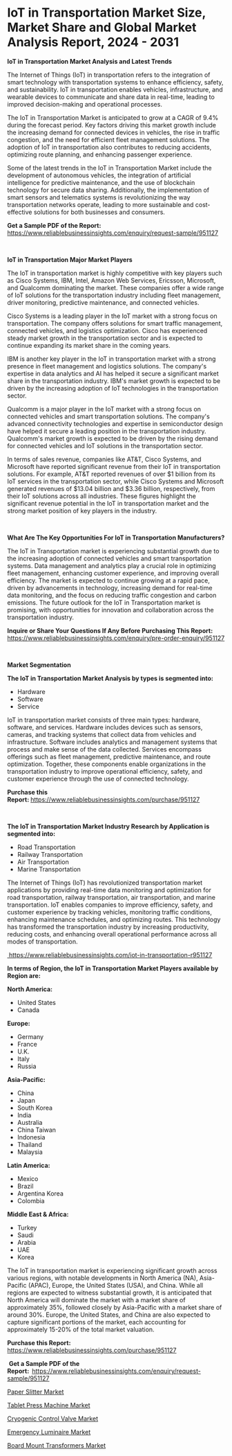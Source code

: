 <p><h1>IoT in Transportation Market Size, Market Share and Global Market Analysis Report, 2024 - 2031</h1></p><p><strong>IoT in Transportation Market Analysis and Latest Trends</strong></p>
<p><p>The Internet of Things (IoT) in transportation refers to the integration of smart technology with transportation systems to enhance efficiency, safety, and sustainability. IoT in transportation enables vehicles, infrastructure, and wearable devices to communicate and share data in real-time, leading to improved decision-making and operational processes.</p><p>The IoT in Transportation Market is anticipated to grow at a CAGR of 9.4% during the forecast period. Key factors driving this market growth include the increasing demand for connected devices in vehicles, the rise in traffic congestion, and the need for efficient fleet management solutions. The adoption of IoT in transportation also contributes to reducing accidents, optimizing route planning, and enhancing passenger experience.</p><p>Some of the latest trends in the IoT in Transportation Market include the development of autonomous vehicles, the integration of artificial intelligence for predictive maintenance, and the use of blockchain technology for secure data sharing. Additionally, the implementation of smart sensors and telematics systems is revolutionizing the way transportation networks operate, leading to more sustainable and cost-effective solutions for both businesses and consumers.</p></p>
<p><strong>Get a Sample PDF of the Report:&nbsp;</strong> <a href="https://www.reliablebusinessinsights.com/enquiry/request-sample/951127">https://www.reliablebusinessinsights.com/enquiry/request-sample/951127</a></p>
<p>&nbsp;</p>
<p><strong>IoT in Transportation Major Market Players</strong></p>
<p><p>The IoT in transportation market is highly competitive with key players such as Cisco Systems, IBM, Intel, Amazon Web Services, Ericsson, Microsoft, and Qualcomm dominating the market. These companies offer a wide range of IoT solutions for the transportation industry including fleet management, driver monitoring, predictive maintenance, and connected vehicles.</p><p>Cisco Systems is a leading player in the IoT market with a strong focus on transportation. The company offers solutions for smart traffic management, connected vehicles, and logistics optimization. Cisco has experienced steady market growth in the transportation sector and is expected to continue expanding its market share in the coming years.</p><p>IBM is another key player in the IoT in transportation market with a strong presence in fleet management and logistics solutions. The company's expertise in data analytics and AI has helped it secure a significant market share in the transportation industry. IBM's market growth is expected to be driven by the increasing adoption of IoT technologies in the transportation sector.</p><p>Qualcomm is a major player in the IoT market with a strong focus on connected vehicles and smart transportation solutions. The company's advanced connectivity technologies and expertise in semiconductor design have helped it secure a leading position in the transportation industry. Qualcomm's market growth is expected to be driven by the rising demand for connected vehicles and IoT solutions in the transportation sector.</p><p>In terms of sales revenue, companies like AT&T, Cisco Systems, and Microsoft have reported significant revenue from their IoT in transportation solutions. For example, AT&T reported revenues of over $1 billion from its IoT services in the transportation sector, while Cisco Systems and Microsoft generated revenues of $13.04 billion and $3.36 billion, respectively, from their IoT solutions across all industries. These figures highlight the significant revenue potential in the IoT in transportation market and the strong market position of key players in the industry.</p></p>
<p>&nbsp;</p>
<p><strong>What Are The Key Opportunities For IoT in Transportation Manufacturers?</strong></p>
<p><p>The IoT in Transportation market is experiencing substantial growth due to the increasing adoption of connected vehicles and smart transportation systems. Data management and analytics play a crucial role in optimizing fleet management, enhancing customer experience, and improving overall efficiency. The market is expected to continue growing at a rapid pace, driven by advancements in technology, increasing demand for real-time data monitoring, and the focus on reducing traffic congestion and carbon emissions. The future outlook for the IoT in Transportation market is promising, with opportunities for innovation and collaboration across the transportation industry.</p></p>
<p><strong>Inquire or Share Your Questions If Any Before Purchasing This Report:</strong> <a href="https://www.reliablebusinessinsights.com/enquiry/pre-order-enquiry/951127">https://www.reliablebusinessinsights.com/enquiry/pre-order-enquiry/951127</a></p>
<p>&nbsp;</p>
<p><strong>Market Segmentation</strong></p>
<p><strong>The IoT in Transportation Market Analysis by types is segmented into:</strong></p>
<p><ul><li>Hardware</li><li>Software</li><li>Service</li></ul></p>
<p><p>IoT in transportation market consists of three main types: hardware, software, and services. Hardware includes devices such as sensors, cameras, and tracking systems that collect data from vehicles and infrastructure. Software includes analytics and management systems that process and make sense of the data collected. Services encompass offerings such as fleet management, predictive maintenance, and route optimization. Together, these components enable organizations in the transportation industry to improve operational efficiency, safety, and customer experience through the use of connected technology.</p></p>
<p><strong>Purchase this Report:&nbsp;</strong><a href="https://www.reliablebusinessinsights.com/purchase/951127">https://www.reliablebusinessinsights.com/purchase/951127</a></p>
<p>&nbsp;</p>
<p><strong>The IoT in Transportation Market Industry Research by Application is segmented into:</strong></p>
<p><ul><li>Road Transportation</li><li>Railway Transportation</li><li>Air Transportation</li><li>Marine Transportation</li></ul></p>
<p><p>The Internet of Things (IoT) has revolutionized transportation market applications by providing real-time data monitoring and optimization for road transportation, railway transportation, air transportation, and marine transportation. IoT enables companies to improve efficiency, safety, and customer experience by tracking vehicles, monitoring traffic conditions, enhancing maintenance schedules, and optimizing routes. This technology has transformed the transportation industry by increasing productivity, reducing costs, and enhancing overall operational performance across all modes of transportation.</p></p>
<p><a href="https://www.reliablebusinessinsights.com/iot-in-transportation-r951127">&nbsp;https://www.reliablebusinessinsights.com/iot-in-transportation-r951127</a></p>
<p><strong>In terms of Region, the IoT in Transportation Market Players available by Region are:</strong></p>
<p>
    <p> <strong> North America: </strong>
        <ul>
            <li>United States</li>
            <li>Canada</li>
        </ul>
        </p> 
    <p> <strong> Europe: </strong>
        <ul>
            <li>Germany</li>
            <li>France</li>
            <li>U.K.</li>
            <li>Italy</li>
            <li>Russia</li>
        </ul>
        </p> 
    <p> <strong> Asia-Pacific: </strong>
        <ul>
            <li>China</li>
            <li>Japan</li>
            <li>South Korea</li>
            <li>India</li>
            <li>Australia</li>
            <li>China Taiwan</li>
            <li>Indonesia</li>
            <li>Thailand</li>
            <li>Malaysia</li>
        </ul>
        </p> 
    <p> <strong> Latin America: </strong>
        <ul>
            <li>Mexico</li>
            <li>Brazil</li>
            <li>Argentina Korea</li>
            <li>Colombia</li>
        </ul>
        </p> 
    <p> <strong> Middle East & Africa: </strong>
        <ul>
            <li>Turkey</li>
            <li>Saudi</li>
            <li>Arabia</li>
            <li>UAE</li>
            <li>Korea</li>
        </ul>
    </p>
    </p>
<p><p>The IoT in transportation market is experiencing significant growth across various regions, with notable developments in North America (NA), Asia-Pacific (APAC), Europe, the United States (USA), and China. While all regions are expected to witness substantial growth, it is anticipated that North America will dominate the market with a market share of approximately 35%, followed closely by Asia-Pacific with a market share of around 30%. Europe, the United States, and China are also expected to capture significant portions of the market, each accounting for approximately 15-20% of the total market valuation.</p></p>
<p><strong>Purchase this Report: </strong><a href="https://www.reliablebusinessinsights.com/purchase/951127">https://www.reliablebusinessinsights.com/purchase/951127</a></p>
<p>&nbsp;<strong>Get a Sample PDF of the Report:&nbsp;&nbsp;</strong><a href="https://www.reliablebusinessinsights.com/enquiry/request-sample/951127">https://www.reliablebusinessinsights.com/enquiry/request-sample/951127</a></p>
<p><strong></strong></p>
<p><p><a href="https://medium.com/@sloanlkins7856/global-paper-slitter-market-sector-types-applications-market-player-strategies-regional-growth-84e91e991f60">Paper Slitter Market</a></p><p><a href="https://medium.com/@fredyconn_73380/tablet-press-machine-market-emerging-trends-and-future-prospects-for-period-from-2024-to-2031-7a27d7975ba0">Tablet Press Machine Market</a></p><p><a href="https://medium.com/@tracey.powell674/cryogenic-control-valve-market-a-global-and-regional-analysis-focus-on-end-user-product-and-26b3d5354709">Cryogenic Control Valve Market</a></p><p><a href="https://medium.com/@tiannaorton6767/emergency-luminaire-market-size-growth-trends-statistics-forecasts-2024-2031-a20dd2805630">Emergency Luminaire Market</a></p><p><a href="https://medium.com/@carolyn.ogden667345/global-board-mount-transformers-market-trends-insights-into-growth-opportunities-and-challenges-2d0534ac2d46">Board Mount Transformers Market</a></p></p>